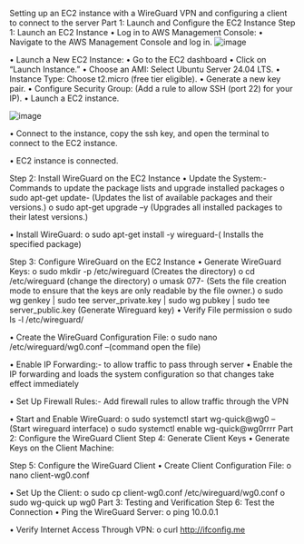 Setting up an EC2 instance with a WireGuard VPN and configuring a client to connect to the server
Part 1: Launch and Configure the EC2 Instance
Step 1: Launch an EC2 Instance
•	Log in to AWS Management Console:
•	Navigate to the AWS Management Console and log in.
 ![image](https://github.com/user-attachments/assets/0e4d4933-544b-46a5-bbf6-d1ea48bba167)

•	Launch a New EC2 Instance:
•	Go to the EC2 dashboard
•	Click on “Launch Instance.”
•	Choose an AMI: Select Ubuntu Server 24.04 LTS.
•	Instance Type: Choose t2.micro (free tier eligible).
•	Generate a new key pair.
•	Configure Security Group: (Add a rule to allow SSH (port 22) for your IP).
•	Launch a EC2 instance.

![image](https://github.com/user-attachments/assets/d99bf01c-6e10-4993-af58-1b858940ba78)


•	Connect to the instance, copy the ssh key, and open the terminal to connect to the EC2 instance.
 
•	EC2 instance is connected.
 
Step 2: Install WireGuard on the EC2 Instance
•	Update the System:-Commands to update the package lists and upgrade installed packages
o	sudo apt-get update- (Updates the list of available packages and their versions.)
o	sudo apt-get upgrade –y (Upgrades all installed packages to their latest versions.)
 
•	Install WireGuard:
o	sudo apt-get install -y wireguard-( Installs the specified package)
 
Step 3: Configure WireGuard on the EC2 Instance
•	Generate WireGuard Keys:
o	sudo mkdir -p /etc/wireguard (Creates the directory)
o	cd /etc/wireguard (change the directory)
o	umask 077- (Sets the file creation mode to ensure that the keys are only readable by the file owner.)
o	sudo wg genkey | sudo tee server_private.key | sudo wg pubkey | sudo tee server_public.key (Generate Wireguard key)
•	Verify File permission
o	sudo ls -l /etc/wireguard/

 	
•	Create the WireGuard Configuration File:
o	sudo nano /etc/wireguard/wg0.conf –(command open the file)
 
•	Enable IP Forwarding:- to allow traffic to pass through server
•	Enable the IP forwarding and loads the system configuration so that changes take effect immediately
 
•	Set Up Firewall Rules:- Add firewall rules to allow traffic through the VPN
 
•	Start and Enable WireGuard:
o	sudo systemctl start wg-quick@wg0 –(Start wireguard interface)
o	sudo systemctl enable wg-quick@wg0rrrr
Part 2: Configure the WireGuard Client
Step 4: Generate Client Keys
•	Generate Keys on the Client Machine:
 
Step 5: Configure the WireGuard Client
•	Create Client Configuration File:
o	nano client-wg0.conf 
 
•	Set Up the Client:
o	sudo cp client-wg0.conf /etc/wireguard/wg0.conf
o	sudo wg-quick up wg0
Part 3: Testing and Verification
Step 6: Test the Connection
•	Ping the WireGuard Server:
o	ping 10.0.0.1
 
 
•	Verify Internet Access Through VPN:
o	curl http://ifconfig.me
 
 
